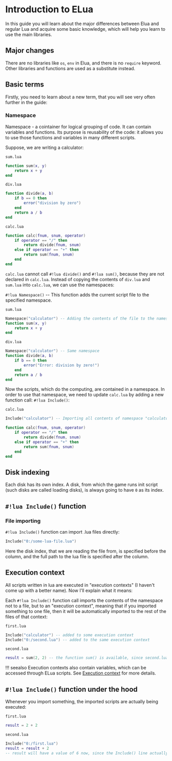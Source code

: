 # Introduction to ELua
In this guide you will learn about the major differences between Elua and regular Lua and acquire some basic knowledge, which will help you learn to use the main libraries.

## Major changes
There are no libraries like `os`, `env` in Elua, and there is no `require` keyword. Other libraries and functions 
are used as a substitute instead.

## Basic terms
Firstly, you need to learn about a new term, that you will see very often further in the guide:

### Namespace
Namespace - a cointainer for logical grouping of code. It can contain variables and functions. Its
purpose is reusability of the code: it allows you to use those functions and variables in many different scripts.

Suppose, we are writing a calculator:

`sum.lua`
```lua
function sum(x, y)
    return x + y
end
```

`div.lua`
```lua
function divide(a, b)
    if b == 0 then
        error("division by zero")
    end
    return a / b
end
```

`calc.lua`
```lua
function calc(fnum, snum, operator)
    if operator == "/" then
        return divide(fnum, snum)
    else if operator == "+" then
        return sum(fnum, snum)
    end
end
```

`calc.lua` cannot call `#!lua divide()` and `#!lua sum()`, because they are not declared in `calc.lua`. Instead of 
copying the contents of `div.lua` and `sum.lua` into `calc.lua`, we can use the namespaces:

`#!lua Namespace()` -- This function adds the current script file to the specified namespace.

`sum.lua`
```lua
Namespace("calculator") -- Adding the contents of the file to the namespace "calculator"
function sum(x, y)
    return x + y
end
```

`div.lua`
```lua
Namespace("calculator") -- Same namespace
function divide(a, b)
    if b == 0 then
        error("Error: division by zero!")
    end
    return a / b
end
```

Now the scripts, which do the computing, are contained in a namespace. In order to use that namespace, we need to update
`calc.lua` by adding a new function call: `#!lua Include()`:

`calc.lua`
```lua
Include("calculator") -- Importing all contents of namespace "calculator" to the current file

function calc(fnum, snum, operator)
    if operator == "/" then
        return divide(fnum, snum)
    else if operator == "+" then
        return sum(fnum, snum)
    end
end
```

## Disk indexing
Each disk has its own index.
A disk, from which the game runs init script (such disks are called loading disks), is always going to have `0` as 
its index.

## `#!lua Include()` function
### File importing
`#!lua Include()` function can import .lua files directly:
```lua
Include("0:/some-lua-file.lua")
```
Here the disk index, that we are reading the file from, is specified before the column, and the full path to the lua file
is specified after the column. 

## Execution context
All scripts written in lua are executed in "execution contexts" (I haven't come up with a better name). Now I'll explain
what it means:

Each `#!lua Include()` function call imports the contents of the namespace not to a file, but to an "execution context",
meaning that if you imported something to one file, then it will be automatically imported to the rest of the files of 
that context:

`first.lua`
```lua
Include("calculator") -- added to some execution context
Include("0:/second.lua") -- added to the same execution context
```

`second.lua`
```lua
result = sum(2, 2) -- the function sum() is available, since second.lua is placed in the very same execution context as first.lua, in which the "calculator" namespace is imported, meaning its automatically imported to second.lua as well
```

!!! seealso
    Execution contexts also contain variables, which can be accessed through ELua scripts. See [Execution context](exec-context.md) for more details.
    

## `#!lua Include()` function under the hood
Whenever you import something, the imported scripts are actually being executed:

`first.lua`
```lua
result = 2 + 2
```

`second.lua`
```lua
Include("0:/first.lua")
result = result + 2 
-- result will have a value of 6 now, since the Include() line actually executed first.lua
```